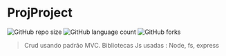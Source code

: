 # ProjProject

![GitHub repo size](https://img.shields.io/github/repo-size/LucasRossatto/projproduct?style=for-the-badge)
![GitHub language count](https://img.shields.io/github/languages/count/LucasRossatto/projproduct?style=for-the-badge)
![GitHub forks](https://img.shields.io/github/forks/LucasRossatto/projproduct?style=for-the-badge)


> Crud usando padrão MVC.
> Bibliotecas Js usadas : Node, fs, express
